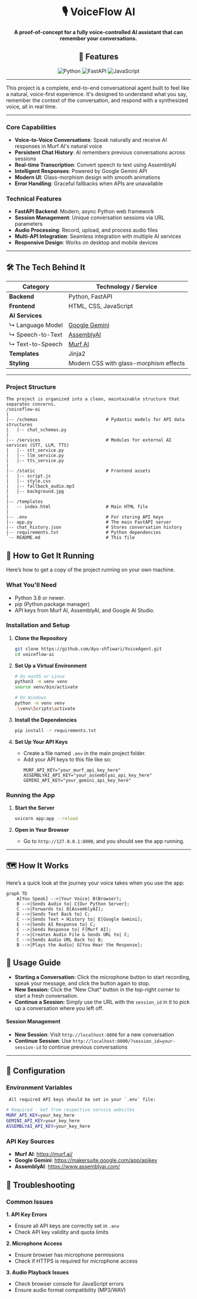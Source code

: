 <div align="center">

# 🎙️ VoiceFlow AI

**A proof-of-concept for a fully voice-controlled AI assistant that can remember your conversations.**

## 🌟 Features

![Python](https://img.shields.io/badge/Python-3776AB?style=for-the-badge&logo=python&logoColor=white)
![FastAPI](https://img.shields.io/badge/FastAPI-005571?style=for-the-badge&logo=fastapi&logoColor=white)
![JavaScript](https://img.shields.io/badge/JavaScript-F7DF1E?style=for-the-badge&logo=javascript&logoColor=black)

</div>

---

This project is a complete, end-to-end conversational agent built to feel like a natural, voice-first experience. It's designed to understand what you say, remember the context of the conversation, and respond with a synthesized voice, all in real time.

---

### Core Capabilities
- **Voice-to-Voice Conversations**: Speak naturally and receive AI responses in Murf AI's natural voice
- **Persistent Chat History**: AI remembers previous conversations across sessions
- **Real-time Transcription**: Convert speech to text using AssemblyAI
- **Intelligent Responses**: Powered by Google Gemini API
- **Modern UI**: Glass-morphism design with smooth animations
- **Error Handling**: Graceful fallbacks when APIs are unavailable

### Technical Features
- **FastAPI Backend**: Modern, async Python web framework
- **Session Management**: Unique conversation sessions via URL parameters
- **Audio Processing**: Record, upload, and process audio files
- **Multi-API Integration**: Seamless integration with multiple AI services
- **Responsive Design**: Works on desktop and mobile devices

---

## 🛠️ The Tech Behind It

| Category             | Technology / Service                                     |
|----------------------|----------------------------------------------------------|
| **Backend**          | Python, FastAPI                                          |
| **Frontend**         | HTML, CSS, JavaScript                                    |
| **AI Services**      |                                                          |
|     ↳ Language Model | [Google Gemini](https://aistudio.google.com/)            |
|     ↳ Speech-to-Text | [AssemblyAI](https://www.assemblyai.com/)                |
|     ↳ Text-to-Speech | [Murf AI](https://murf.ai/)                              |
|**Templates**         |Jinja2
| **Styling**          |Modern CSS with glass-morphism effects

---

### Project Structure
```
The project is organized into a clean, maintainable structure that separates concerns.
/voiceflow-ai
|
|-- /schemas                          # Pydantic models for API data structures 
|   |-- chat_schemas.py
|
|-- /services                         # Modules for external AI services (STT, LLM, TTS)
|   |-- stt_service.py
|   |-- llm_service.py
|   |-- tts_service.py 
|
|-- /static                           # Frontend assets
|   |-- script.js
|   |-- style.css
|   |-- fallback_audio.mp3
|   |-- background.jpg 
|
|-- /templates 
|   -- index.html                     # Main HTML file
|
|-- .env                              # For storing API keys
|-- app.py                            # The main FastAPI server
|-- chat_history.json                 # Stores conversation history
|-- requirements.txt                  # Python dependencies
`-- README.md                         # This file
```

## 🚀 How to Get It Running

Here’s how to get a copy of the project running on your own machine.

### What You'll Need

- Python 3.8 or newer.
- pip (Python package manager)
- API keys from Murf AI, AssemblyAI, and Google AI Studio.

### Installation and Setup

1.  **Clone the Repository**
    ```sh
    git clone https://github.com/Ayu-shTiwari/VoiceAgent.git
    cd voiceflow-ai
    ```

2.  **Set Up a Virtual Environment**
    ```sh
    # On macOS or Linux
    python3 -m venv venv
    source venv/bin/activate

    # On Windows
    python -m venv venv
    .\venv\Scripts\activate
    ```

3.  **Install the Dependencies**
    ```sh
    pip install -r requirements.txt
    ```

4.  **Set Up Your API Keys**
    - Create a file named `.env` in the main project folder.
    - Add your API keys to this file like so:
      ```env
      MURF_API_KEY="your_murf_api_key_here"
      ASSEMBLYAI_API_KEY="your_assemblyai_api_key_here"
      GEMINI_API_KEY="your_gemini_api_key_here"
      ```

### Running the App

1.  **Start the Server**
    ```sh
    uvicorn app:app --reload
    ```

2.  **Open in Your Browser**
    - Go to `http://127.0.0.1:8000`, and you should see the app running.

---

## 🗺️ How It Works

Here’s a quick look at the journey your voice takes when you use the app:

```mermaid
graph TD
    A[You Speak] -->|Your Voice| B(Browser);
    B -->|Sends Audio to| C{Our Python Server};
    C -->|Forwards to| D[AssemblyAI];
    D -->|Sends Text Back to| C;
    C -->|Sends Text + History to| E[Google Gemini];
    E -->|Sends AI Response to| C;
    C -->|Sends Response to| F[Murf AI];
    F -->|Creates Audio File & Sends URL to| C;
    C -->|Sends Audio URL Back to| B;
    B -->|Plays the Audio| G[You Hear the Response];
```
## 📖 Usage Guide

- **Starting a Conversation:** Click the microphone button to start recording, speak your message, and click the button again to stop.
- **New Session:** Click the "New Chat" button in the top-right corner to start a fresh conversation.
- **Continue a Session:** Simply use the URL with the `session_id` in it to pick up a conversation where you left off.

#### Session Management
- **New Session**: Visit `http://localhost:8000` for a new conversation
- **Continue Session**: Use `http://localhost:8000/?session_id=your-session-id` to continue previous conversations

---
## 🔧 Configuration

### Environment Variables
     All required API keys should be set in your `.env` file:
```bash
# Required - Get from respective service websites
MURF_API_KEY=your_key_here
GEMINI_API_KEY=your_key_here
ASSEMBLYAI_API_KEY=your_key_here
```
### API Key Sources
- **Murf AI**: https://murf.ai/
- **Google Gemini**: https://makersuite.google.com/app/apikey
- **AssemblyAI**: https://www.assemblyai.com/



## 🐛 Troubleshooting

### Common Issues

**1. API Key Errors**
- Ensure all API keys are correctly set in `.env`
- Check API key validity and quota limits

**2. Microphone Access**
- Ensure browser has microphone permissions
- Check if HTTPS is required for microphone access

**3. Audio Playback Issues**
- Check browser console for JavaScript errors
- Ensure audio format compatibility (MP3/WAV)
